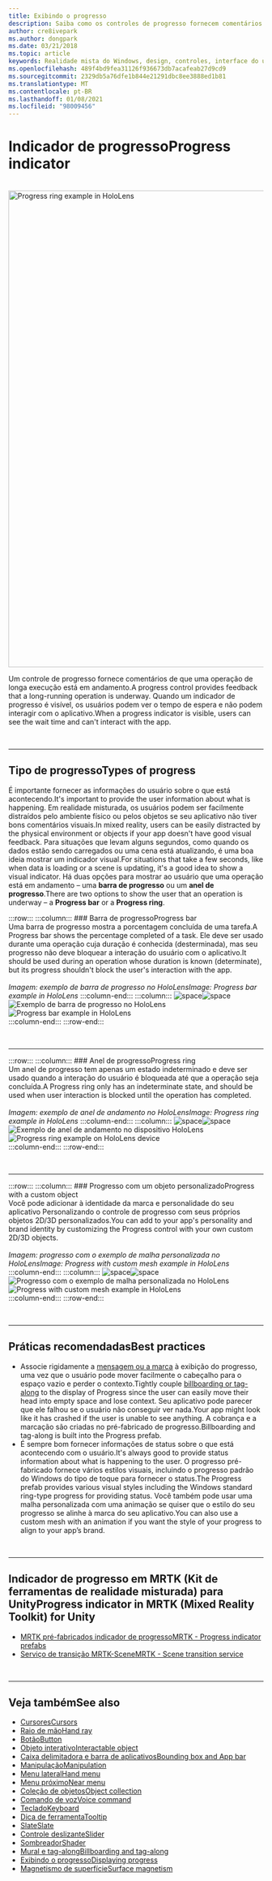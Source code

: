 ```yaml
---
title: Exibindo o progresso
description: Saiba como os controles de progresso fornecem comentários ao usuário de que uma operação de longa execução está em andamento em seus aplicativos de realidade misturada.
author: cre8ivepark
ms.author: dongpark
ms.date: 03/21/2018
ms.topic: article
keywords: Realidade mista do Windows, design, controles, interface do usuário, UX, indicador de progresso, headset de realidade misturada, headset de realidade mista do Windows, headset da realidade virtual, HoloLens, MRTK, kit de ferramentas da realidade misturada
ms.openlocfilehash: 489f4bd9fea31126f936673db7acafeab27d9cd9
ms.sourcegitcommit: 2329db5a76dfe1b844e21291dbc8ee3888ed1b81
ms.translationtype: MT
ms.contentlocale: pt-BR
ms.lasthandoff: 01/08/2021
ms.locfileid: "98009456"
---
```

# <a name="progress-indicator"></a><span data-ttu-id="b24c2-104">Indicador de progresso</span><span class="sxs-lookup"><span data-stu-id="b24c2-104">Progress indicator</span></span>

<br>

<img src="images/MRTK_ProgressIndicator.gif" alt="Progress ring example in HoloLens" width="940px">

<span data-ttu-id="b24c2-105">Um controle de progresso fornece comentários de que uma operação de longa execução está em andamento.</span><span class="sxs-lookup"><span data-stu-id="b24c2-105">A progress control provides feedback that a long-running operation is underway.</span></span> <span data-ttu-id="b24c2-106">Quando um indicador de progresso é visível, os usuários podem ver o tempo de espera e não podem interagir com o aplicativo.</span><span class="sxs-lookup"><span data-stu-id="b24c2-106">When a progress indicator is visible, users can see the wait time and can't interact with the app.</span></span>

<br>

---

## <a name="types-of-progress"></a><span data-ttu-id="b24c2-107">Tipo de progresso</span><span class="sxs-lookup"><span data-stu-id="b24c2-107">Types of progress</span></span>

<span data-ttu-id="b24c2-108">É importante fornecer as informações do usuário sobre o que está acontecendo.</span><span class="sxs-lookup"><span data-stu-id="b24c2-108">It's important to provide the user information about what is happening.</span></span> <span data-ttu-id="b24c2-109">Em realidade misturada, os usuários podem ser facilmente distraídos pelo ambiente físico ou pelos objetos se seu aplicativo não tiver bons comentários visuais.</span><span class="sxs-lookup"><span data-stu-id="b24c2-109">In mixed reality, users can be easily distracted by the physical environment or objects if your app doesn't have good visual feedback.</span></span> <span data-ttu-id="b24c2-110">Para situações que levam alguns segundos, como quando os dados estão sendo carregados ou uma cena está atualizando, é uma boa ideia mostrar um indicador visual.</span><span class="sxs-lookup"><span data-stu-id="b24c2-110">For situations that take a few seconds, like when data is loading or a scene is updating, it's a good idea to show a visual indicator.</span></span> <span data-ttu-id="b24c2-111">Há duas opções para mostrar ao usuário que uma operação está em andamento – uma **barra de progresso** ou um **anel de progresso**.</span><span class="sxs-lookup"><span data-stu-id="b24c2-111">There are two options to show the user that an operation is underway – a **Progress bar** or a **Progress ring**.</span></span>

:::row:::
    :::column:::
        ### <a name="progress-barbr"></a><span data-ttu-id="b24c2-112">Barra de progresso</span><span class="sxs-lookup"><span data-stu-id="b24c2-112">Progress bar</span></span><br>
        <span data-ttu-id="b24c2-113">Uma barra de progresso mostra a porcentagem concluída de uma tarefa.</span><span class="sxs-lookup"><span data-stu-id="b24c2-113">A Progress bar shows the percentage completed of a task.</span></span> <span data-ttu-id="b24c2-114">Ele deve ser usado durante uma operação cuja duração é conhecida (desterminada), mas seu progresso não deve bloquear a interação do usuário com o aplicativo.</span><span class="sxs-lookup"><span data-stu-id="b24c2-114">It should be used during an operation whose duration is known (determinate), but its progress shouldn't block the user's interaction with the app.</span></span><br>
        <br>
        <span data-ttu-id="b24c2-115">*Imagem: exemplo de barra de progresso no HoloLens*</span><span class="sxs-lookup"><span data-stu-id="b24c2-115">*Image: Progress bar example in HoloLens*</span></span>
    :::column-end:::
        :::column:::
        <span data-ttu-id="b24c2-116">![space](images/spacer-20x582.png)</span><span class="sxs-lookup"><span data-stu-id="b24c2-116">![space](images/spacer-20x582.png)</span></span><br>
       <span data-ttu-id="b24c2-117">![Exemplo de barra de progresso no HoloLens](images/640px-progressbar.jpg)</span><span class="sxs-lookup"><span data-stu-id="b24c2-117">![Progress bar example in HoloLens](images/640px-progressbar.jpg)</span></span><br>
    :::column-end:::
:::row-end:::

<br>

---

:::row:::
    :::column:::
        ### <a name="progress-ringbr"></a><span data-ttu-id="b24c2-118">Anel de progresso</span><span class="sxs-lookup"><span data-stu-id="b24c2-118">Progress ring</span></span><br>
        <span data-ttu-id="b24c2-119">Um anel de progresso tem apenas um estado indeterminado e deve ser usado quando a interação do usuário é bloqueada até que a operação seja concluída.</span><span class="sxs-lookup"><span data-stu-id="b24c2-119">A Progress ring only has an indeterminate state, and should be used when user interaction is blocked until the operation has completed.</span></span><br>
        <br>
        <span data-ttu-id="b24c2-120">*Imagem: exemplo de anel de andamento no HoloLens*</span><span class="sxs-lookup"><span data-stu-id="b24c2-120">*Image: Progress ring example in HoloLens*</span></span>
    :::column-end:::
        :::column:::
        <span data-ttu-id="b24c2-121">![space](images/spacer-20x582.png)</span><span class="sxs-lookup"><span data-stu-id="b24c2-121">![space](images/spacer-20x582.png)</span></span><br>
       <span data-ttu-id="b24c2-122">![Exemplo de anel de andamento no dispositivo HoloLens](images/640px-progressring.jpg)</span><span class="sxs-lookup"><span data-stu-id="b24c2-122">![Progress ring example on HoloLens device](images/640px-progressring.jpg)</span></span><br>
    :::column-end:::
:::row-end:::

<br>

---

:::row:::
    :::column:::
        ### <a name="progress-with-a-custom-objectbr"></a><span data-ttu-id="b24c2-123">Progresso com um objeto personalizado</span><span class="sxs-lookup"><span data-stu-id="b24c2-123">Progress with a custom object</span></span><br>
        <span data-ttu-id="b24c2-124">Você pode adicionar à identidade da marca e personalidade do seu aplicativo Personalizando o controle de progresso com seus próprios objetos 2D/3D personalizados.</span><span class="sxs-lookup"><span data-stu-id="b24c2-124">You can add to your app's personality and brand identity by customizing the Progress control with your own custom 2D/3D objects.</span></span><br>
        <br>
        <span data-ttu-id="b24c2-125">*Imagem: progresso com o exemplo de malha personalizada no HoloLens*</span><span class="sxs-lookup"><span data-stu-id="b24c2-125">*Image: Progress with custom mesh example in HoloLens*</span></span>
    :::column-end:::
        :::column:::
        <span data-ttu-id="b24c2-126">![space](images/spacer-20x582.png)</span><span class="sxs-lookup"><span data-stu-id="b24c2-126">![space](images/spacer-20x582.png)</span></span><br>
       <span data-ttu-id="b24c2-127">![Progresso com o exemplo de malha personalizada no HoloLens](images/640px-progresscustom.jpg)</span><span class="sxs-lookup"><span data-stu-id="b24c2-127">![Progress with custom mesh example in HoloLens](images/640px-progresscustom.jpg)</span></span><br>
    :::column-end:::
:::row-end:::

<br>

---

## <a name="best-practices"></a><span data-ttu-id="b24c2-128">Práticas recomendadas</span><span class="sxs-lookup"><span data-stu-id="b24c2-128">Best practices</span></span>
* <span data-ttu-id="b24c2-129">Associe rigidamente a [mensagem ou a marca](billboarding-and-tag-along.md) à exibição do progresso, uma vez que o usuário pode mover facilmente o cabeçalho para o espaço vazio e perder o contexto.</span><span class="sxs-lookup"><span data-stu-id="b24c2-129">Tightly couple [billboarding or tag-along](billboarding-and-tag-along.md) to the display of Progress since the user can easily move their head into empty space and lose context.</span></span> <span data-ttu-id="b24c2-130">Seu aplicativo pode parecer que ele falhou se o usuário não conseguir ver nada.</span><span class="sxs-lookup"><span data-stu-id="b24c2-130">Your app might look like it has crashed if the user is unable to see anything.</span></span> <span data-ttu-id="b24c2-131">A cobrança e a marcação são criadas no pré-fabricado de progresso.</span><span class="sxs-lookup"><span data-stu-id="b24c2-131">Billboarding and tag-along is built into the Progress prefab.</span></span>
* <span data-ttu-id="b24c2-132">É sempre bom fornecer informações de status sobre o que está acontecendo com o usuário.</span><span class="sxs-lookup"><span data-stu-id="b24c2-132">It's always good to provide status information about what is happening to the user.</span></span> <span data-ttu-id="b24c2-133">O progresso pré-fabricado fornece vários estilos visuais, incluindo o progresso padrão do Windows do tipo de toque para fornecer o status.</span><span class="sxs-lookup"><span data-stu-id="b24c2-133">The Progress prefab provides various visual styles including the Windows standard ring-type progress for providing status.</span></span> <span data-ttu-id="b24c2-134">Você também pode usar uma malha personalizada com uma animação se quiser que o estilo do seu progresso se alinhe à marca do seu aplicativo.</span><span class="sxs-lookup"><span data-stu-id="b24c2-134">You can also use a custom mesh with an animation if you want the style of your progress to align to your app’s brand.</span></span>

<br>

---

## <a name="progress-indicator-in-mrtk-mixed-reality-toolkit-for-unity"></a><span data-ttu-id="b24c2-135">Indicador de progresso em MRTK (Kit de ferramentas de realidade misturada) para Unity</span><span class="sxs-lookup"><span data-stu-id="b24c2-135">Progress indicator in MRTK (Mixed Reality Toolkit) for Unity</span></span>

* [<span data-ttu-id="b24c2-136">MRTK pré-fabricados indicador de progresso</span><span class="sxs-lookup"><span data-stu-id="b24c2-136">MRTK - Progress indicator prefabs</span></span>](https://github.com/microsoft/MixedRealityToolkit-Unity/tree/mrtk_release/Assets/MRTK/SDK/Features/UX/Prefabs/ProgressIndicators)
* [<span data-ttu-id="b24c2-137">Serviço de transição MRTK-Scene</span><span class="sxs-lookup"><span data-stu-id="b24c2-137">MRTK - Scene transition service</span></span>](https://microsoft.github.io/MixedRealityToolkit-Unity/Documentation/Extensions/SceneTransitionService/SceneTransitionServiceOverview.html)


<br>

---

## <a name="see-also"></a><span data-ttu-id="b24c2-138">Veja também</span><span class="sxs-lookup"><span data-stu-id="b24c2-138">See also</span></span>

* [<span data-ttu-id="b24c2-139">Cursores</span><span class="sxs-lookup"><span data-stu-id="b24c2-139">Cursors</span></span>](cursors.md)
* [<span data-ttu-id="b24c2-140">Raio de mão</span><span class="sxs-lookup"><span data-stu-id="b24c2-140">Hand ray</span></span>](point-and-commit.md)
* [<span data-ttu-id="b24c2-141">Botão</span><span class="sxs-lookup"><span data-stu-id="b24c2-141">Button</span></span>](button.md)
* [<span data-ttu-id="b24c2-142">Objeto interativo</span><span class="sxs-lookup"><span data-stu-id="b24c2-142">Interactable object</span></span>](interactable-object.md)
* [<span data-ttu-id="b24c2-143">Caixa delimitadora e barra de aplicativos</span><span class="sxs-lookup"><span data-stu-id="b24c2-143">Bounding box and App bar</span></span>](app-bar-and-bounding-box.md)
* [<span data-ttu-id="b24c2-144">Manipulação</span><span class="sxs-lookup"><span data-stu-id="b24c2-144">Manipulation</span></span>](direct-manipulation.md)
* [<span data-ttu-id="b24c2-145">Menu lateral</span><span class="sxs-lookup"><span data-stu-id="b24c2-145">Hand menu</span></span>](hand-menu.md)
* [<span data-ttu-id="b24c2-146">Menu próximo</span><span class="sxs-lookup"><span data-stu-id="b24c2-146">Near menu</span></span>](near-menu.md)
* [<span data-ttu-id="b24c2-147">Coleção de objetos</span><span class="sxs-lookup"><span data-stu-id="b24c2-147">Object collection</span></span>](object-collection.md)
* [<span data-ttu-id="b24c2-148">Comando de voz</span><span class="sxs-lookup"><span data-stu-id="b24c2-148">Voice command</span></span>](voice-input.md)
* [<span data-ttu-id="b24c2-149">Teclado</span><span class="sxs-lookup"><span data-stu-id="b24c2-149">Keyboard</span></span>](keyboard.md)
* [<span data-ttu-id="b24c2-150">Dica de ferramenta</span><span class="sxs-lookup"><span data-stu-id="b24c2-150">Tooltip</span></span>](tooltip.md)
* [<span data-ttu-id="b24c2-151">Slate</span><span class="sxs-lookup"><span data-stu-id="b24c2-151">Slate</span></span>](slate.md)
* [<span data-ttu-id="b24c2-152">Controle deslizante</span><span class="sxs-lookup"><span data-stu-id="b24c2-152">Slider</span></span>](slider.md)
* [<span data-ttu-id="b24c2-153">Sombreador</span><span class="sxs-lookup"><span data-stu-id="b24c2-153">Shader</span></span>](shader.md)
* [<span data-ttu-id="b24c2-154">Mural e tag-along</span><span class="sxs-lookup"><span data-stu-id="b24c2-154">Billboarding and tag-along</span></span>](billboarding-and-tag-along.md)
* [<span data-ttu-id="b24c2-155">Exibindo o progresso</span><span class="sxs-lookup"><span data-stu-id="b24c2-155">Displaying progress</span></span>](progress.md)
* [<span data-ttu-id="b24c2-156">Magnetismo de superfície</span><span class="sxs-lookup"><span data-stu-id="b24c2-156">Surface magnetism</span></span>](surface-magnetism.md)
